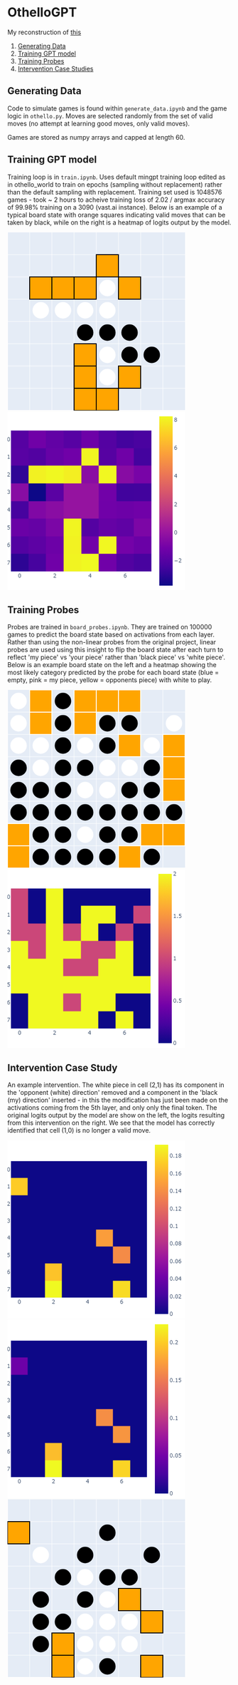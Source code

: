 # OthelloGPT

My reconstruction of [this](https://github.com/likenneth/othello_world)

1. [Generating Data](#generating-data)
2. [Training GPT model](#training-gpt-model)
3. [Training Probes](#training-probes)
4. [Intervention Case Studies](#intervention-case-studies)

## Generating Data

Code to simulate games is found within `generate_data.ipynb` and the game logic in `othello.py`. Moves are selected randomly from the set of valid moves (no attempt at learning good moves, only valid moves).

Games are stored as numpy arrays and capped at length $60$.

## Training GPT model

Training loop is in `train.ipynb`. Uses default mingpt training loop edited as in othello_world to train on epochs (sampling without replacement) rather than the default sampling with replacement. Training set used is 1048576 games - took ~ 2 hours to acheive training loss of 2.02 / argmax accuracy of 99.98% training on a 3090 (vast.ai instance). Below is an example of a typical board state with orange squares indicating valid moves that can be taken by black, while on the right is a heatmap of logits output by the model.

![alt text](https://github.com/samm393/OthelloGPT/blob/main/images/img1.png?raw=true)
![alt text](https://github.com/samm393/OthelloGPT/blob/main/images/img2.png?raw=true)

## Training Probes

Probes are trained in `board_probes.ipynb`. They are trained on 100000 games to predict the board state based on activations from each layer. Rather than using the non-linear probes from the original project, linear probes are used using this insight to flip the board state after each turn to reflect 'my piece' vs 'your piece' rather than 'black piece' vs 'white piece'. Below is an example board state on the left and a heatmap showing the most likely category predicted by the probe for each board state (blue = empty, pink = my piece, yellow = opponents piece) with white to play.

![alt text](https://github.com/samm393/OthelloGPT/blob/main/images/img3.png?raw=true)
![alt text](https://github.com/samm393/OthelloGPT/blob/main/images/img4.png?raw=true)

## Intervention Case Study

An example intervention. The white piece in cell (2,1) has its component in the 'opponent (white) direction' removed and a component in the 'black (my) direction' inserted - in this the modification has just been made on the activations coming from the 5th layer, and only only the final token. The original logits output by the model are show on the left, the logits resulting from this intervention on the right. We see that the model has correctly identified that cell (1,0) is no longer a valid move.

![alt text](https://github.com/samm393/OthelloGPT/blob/main/images/img5.png?raw=true)
![alt text](https://github.com/samm393/OthelloGPT/blob/main/images/img6.png?raw=true)
![alt text](https://github.com/samm393/OthelloGPT/blob/main/images/img7.png?raw=true)
